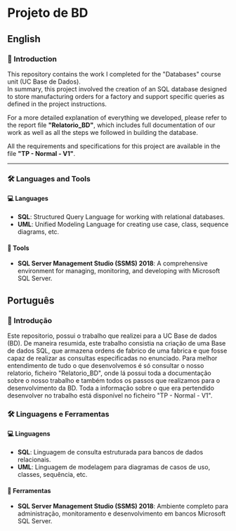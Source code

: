 # Projeto de BD

## English
### 📌 Introduction

This repository contains the work I completed for the "Databases" course unit (UC Base de Dados).  
In summary, this project involved the creation of an SQL database designed to store manufacturing orders for a factory and support specific queries as defined in the project instructions.

For a more detailed explanation of everything we developed, please refer to the report file **"Relatorio_BD"**, which includes full documentation of our work as well as all the steps we followed in building the database.

All the requirements and specifications for this project are available in the file **"TP - Normal - V1"**.

---

### 🛠️ Languages and Tools

#### 💻 Languages
- **SQL**: Structured Query Language for working with relational databases.  
- **UML**: Unified Modeling Language for creating use case, class, sequence diagrams, etc.

#### 🧰 Tools
- **SQL Server Management Studio (SSMS) 2018**: A comprehensive environment for managing, monitoring, and developing with Microsoft SQL Server.

## Português

### 📌 Introdução
Este repositorio, possui o trabalho que realizei para a UC Base de dados (BD).
De maneira resumida, este trabalho consistia na criação de uma Base de dados SQL, que armazena ordens de fabrico de uma fabrica e que fosse capaz de realizar as consultas especificadas no enunciado. Para melhor entendimento de tudo o que desenvolvemos é só consultar o nosso relatorio, ficheiro "Relatorio_BD", onde lá possui toda a documentação sobre o nosso trabalho e também todos os passos que realizamos para o desenvolvimento da BD.
Toda a informação sobre o que era pertendido desenvolver no trabalho está disponível no ficheiro "TP - Normal - V1".

### 🛠️ Linguagens e Ferramentas
#### 💻 Linguagens
- **SQL**: Linguagem de consulta estruturada para bancos de dados relacionais.  
- **UML**: Linguagem de modelagem para diagramas de casos de uso, classes, sequência, etc.  

#### 🧰 Ferramentas
- **SQL Server Management Studio (SSMS) 2018**: Ambiente completo para administração, monitoramento e desenvolvimento em bancos Microsoft SQL Server.  
